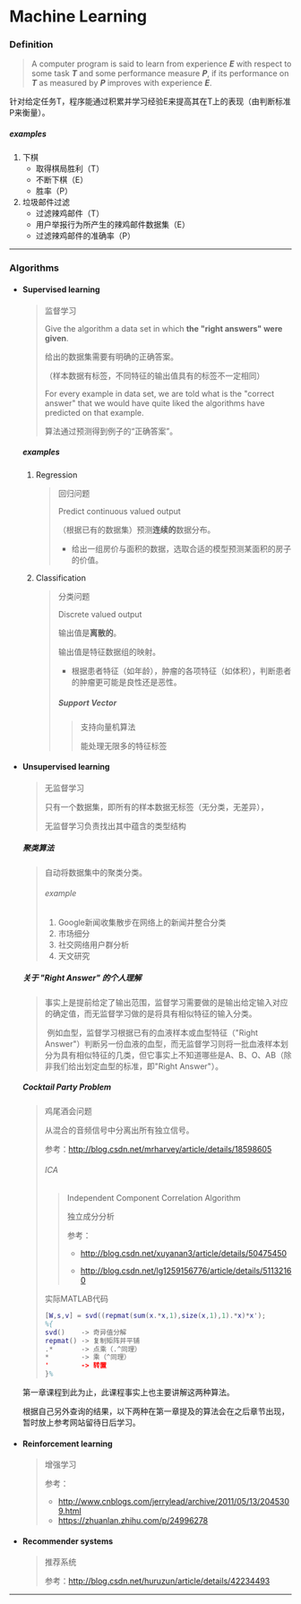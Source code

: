 # Machine Learning

### Definition

> A computer program is said to learn from experience ***E*** with respect to some task ***T*** and some performance measure ***P***, if its performance on ***T*** as measured by ***P*** improves with experience ***E***.

针对给定任务T，程序能通过积累并学习经验E来提高其在T上的表现（由判断标准P来衡量）。

##### examples

1. 下棋
   - 取得棋局胜利（T）
   - 不断下棋（E）
   - 胜率（P）
2. 垃圾邮件过滤
   - 过滤辣鸡邮件（T）
   - 用户举报行为所产生的辣鸡邮件数据集（E）
   - 过滤辣鸡邮件的准确率（P）

------

### Algorithms

- #### Supervised learning

  > 监督学习
  >
  > Give the algorithm a data set in which **the "right answers" were given**. 
  >
  > 给出的数据集需要有明确的正确答案。
  >
  > （样本数据有标签，不同特征的输出值具有的标签不一定相同）
  >
  > For every example in data set, we are told what is the "correct answer" that we would have quite liked the algorithms have predicted on that example.
  >
  > 算法通过预测得到例子的“正确答案”。

  ##### examples

  1. Regression

     > 回归问题
     >
     > Predict continuous valued output
     >
     > （根据已有的数据集）预测**连续的**数据分布。
     >
     > - 给出一组房价与面积的数据，选取合适的模型预测某面积的房子的价值。

  2. Classification

     > 分类问题
     >
     > Discrete valued output
     >
     > 输出值是**离散的**。
     >
     > 输出值是特征数据组的映射。
     >
     > - 根据患者特征（如年龄），肿瘤的各项特征（如体积），判断患者的肿瘤更可能是良性还是恶性。
     >
     > ##### Support Vector
     >
     > > 支持向量机算法
     > >
     > > 能处理无限多的特征标签

- #### Unsupervised learning

  > 无监督学习
  >
  > 只有一个数据集，即所有的样本数据无标签（无分类，无差异），
  >
  > 无监督学习负责找出其中蕴含的类型结构

  ##### 聚类算法

  > 自动将数据集中的聚类分类。
  >
  > ###### example
  >
  > 1. Google新闻收集散步在网络上的新闻并整合分类
  > 2. 市场细分
  > 3. 社交网络用户群分析
  > 4. 天文研究

  ##### 关于 "Right Answer" 的个人理解

  > ​	事实上是提前给定了输出范围，监督学习需要做的是输出给定输入对应的确定值，而无监督学习做的是将具有相似特征的输入分类。
  >
  > ​	例如血型，监督学习根据已有的血液样本或血型特征（"Right Answer"）判断另一份血液的血型，而无监督学习则将一批血液样本划分为具有相似特征的几类，但它事实上不知道哪些是A、B、O、AB（除非我们给出划定血型的标准，即"Right Answer"）。

  ##### Cocktail Party Problem

  > 鸡尾酒会问题
  >
  > 从混合的音频信号中分离出所有独立信号。
  >
  > 参考：http://blog.csdn.net/mrharvey/article/details/18598605
  >
  > ###### ICA
  >
  > > Independent Component Correlation Algorithm
  > >
  > > 独立成分分析
  > >
  > > 参考：
  > >
  > > - http://blog.csdn.net/xuyanan3/article/details/50475450
  > >
  > >
  > > - http://blog.csdn.net/lg1259156776/article/details/51132160
  >
  > 实际MATLAB代码
  >
  > ```matlab
  > [W,s,v] = svd((repmat(sum(x.*x,1),size(x,1),1).*x)*x');
  > %{
  > svd()    -> 奇异值分解
  > repmat() -> 复制矩阵并平铺
  > .*       -> 点乘（.^同理）
  > *        -> 乘（^同理）
  > '        -> 转置
  > }%
  > ```

  第一章课程到此为止，此课程事实上也主要讲解这两种算法。

  根据自己另外查询的结果，以下两种在第一章提及的算法会在之后章节出现，暂时放上参考网站留待日后学习。

- #### Reinforcement learning

  > 增强学习
  >
  > 参考：
  >
  > - http://www.cnblogs.com/jerrylead/archive/2011/05/13/2045309.html
  > - https://zhuanlan.zhihu.com/p/24996278

- #### Recommender systems

  > 推荐系统
  >
  > 参考：http://blog.csdn.net/huruzun/article/details/42234493

------
